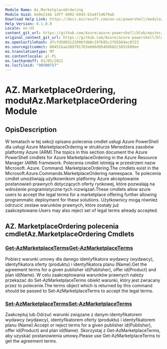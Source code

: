 ```yaml
---
Module Name: Az.MarketplaceOrdering
Module Guid: 6e0e216b-1dff-4992-b943-b3a4f14679ab
Download Help Link: https://docs.microsoft.com/en-us/powershell/module/az.marketplaceordering
Help Version: 0.1.0.0
Locale: en-US
content_git_url: https://github.com/Azure/azure-powershell/blob/master/src/MarketplaceOrdering/MarketplaceOrdering/help/Az.MarketplaceOrdering.md
original_content_git_url: https://github.com/Azure/azure-powershell/blob/master/src/MarketplaceOrdering/MarketplaceOrdering/help/Az.MarketplaceOrdering.md
ms.openlocfilehash: dfcfd580312209bfdb0c197b95c2f655b9ac0723
ms.sourcegitcommit: 68451baa389791703e666d95469602c5652609ee
ms.translationtype: MT
ms.contentlocale: pl-PL
ms.lasthandoff: 01/05/2021
ms.locfileid: "98500757"
---
```

# <span data-ttu-id="a8cb3-101">AZ. MarketplaceOrdering, moduł</span><span class="sxs-lookup"><span data-stu-id="a8cb3-101">Az.MarketplaceOrdering Module</span></span>
## <span data-ttu-id="a8cb3-102">Opis</span><span class="sxs-lookup"><span data-stu-id="a8cb3-102">Description</span></span>
<span data-ttu-id="a8cb3-103">W tematach w tej sekcji opisano polecenia cmdlet usługi Azure PowerShell dla usługi Azure MarketplaceOrdering w strukturze Menedżera zasobów platformy Azure (ARM).</span><span class="sxs-lookup"><span data-stu-id="a8cb3-103">The topics in this section document the Azure PowerShell cmdlets for Azure MarketplaceOrdering in the Azure Resource Manager (ARM) framework.</span></span> <span data-ttu-id="a8cb3-104">Polecenia cmdlet istnieją w przestrzeni nazw Microsoft. Azure. Command. MarketplaceOrdering.</span><span class="sxs-lookup"><span data-stu-id="a8cb3-104">The cmdlets exist in the Microsoft.Azure.Commands.MarketplaceOrdering namespace.</span></span> <span data-ttu-id="a8cb3-105">Te polecenia cmdlet umożliwiają użytkownikom platformy Azure akceptowanie postanowień prawnych dotyczących oferty rynkowej, które pozwalają na wdrożenie programistyczne tych rozwiązań.</span><span class="sxs-lookup"><span data-stu-id="a8cb3-105">These cmdlets allow azure users to accept the legal terms for a marketplace offering further allowing programmatic deployment for these solutions.</span></span> <span data-ttu-id="a8cb3-106">Użytkownicy mogą również odrzucić zestaw warunków prawnych, które zostały już zaakceptowane.</span><span class="sxs-lookup"><span data-stu-id="a8cb3-106">Users may also reject set of legal terms already accepted.</span></span>

## <span data-ttu-id="a8cb3-107">AZ. MarketplaceOrdering polecenia cmdlet</span><span class="sxs-lookup"><span data-stu-id="a8cb3-107">Az.MarketplaceOrdering Cmdlets</span></span>
### [<span data-ttu-id="a8cb3-108">Get-AzMarketplaceTerms</span><span class="sxs-lookup"><span data-stu-id="a8cb3-108">Get-AzMarketplaceTerms</span></span>](Get-AzMarketplaceTerms.md)
<span data-ttu-id="a8cb3-109">Pobierz warunki umowy dla danego identyfikatora wydawcy (wydawcy), identyfikatora oferty (produktu) i identyfikatora planu (Name).</span><span class="sxs-lookup"><span data-stu-id="a8cb3-109">Get the agreement terms for a given publisher id(Publisher), offer id(Product) and plan id(Name).</span></span> <span data-ttu-id="a8cb3-110">W celu zaakceptowania warunków prawnych należy przekazać do Set-AzMarketplaceTerms obiekt warunki, który jest zwracany przez to polecenie.</span><span class="sxs-lookup"><span data-stu-id="a8cb3-110">The terms object which is returned by this command should be passed to Set-AzMarketplaceTerms to accept the legal terms.</span></span>

### [<span data-ttu-id="a8cb3-111">Set-AzMarketplaceTerms</span><span class="sxs-lookup"><span data-stu-id="a8cb3-111">Set-AzMarketplaceTerms</span></span>](Set-AzMarketplaceTerms.md)
<span data-ttu-id="a8cb3-112">Zaakceptuj lub Odrzuć warunki związane z danym identyfikatorem wydawcy (wydawcy), identyfikatorem oferty (produktu) i identyfikatorem planu (Name).</span><span class="sxs-lookup"><span data-stu-id="a8cb3-112">Accept or reject terms for a given publisher id(Publisher), offer id(Product) and plan id(Name).</span></span> <span data-ttu-id="a8cb3-113">Skorzystaj z Get-AzMarketplaceTerms, aby uzyskać postanowienia umowy.</span><span class="sxs-lookup"><span data-stu-id="a8cb3-113">Please use Get-AzMarketplaceTerms to get the agreement terms.</span></span>

